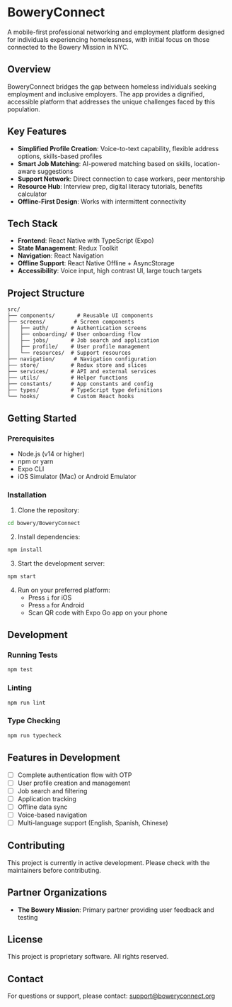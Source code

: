 # BoweryConnect

A mobile-first professional networking and employment platform designed for individuals experiencing homelessness, with initial focus on those connected to the Bowery Mission in NYC.

## Overview

BoweryConnect bridges the gap between homeless individuals seeking employment and inclusive employers. The app provides a dignified, accessible platform that addresses the unique challenges faced by this population.

## Key Features

- **Simplified Profile Creation**: Voice-to-text capability, flexible address options, skills-based profiles
- **Smart Job Matching**: AI-powered matching based on skills, location-aware suggestions
- **Support Network**: Direct connection to case workers, peer mentorship
- **Resource Hub**: Interview prep, digital literacy tutorials, benefits calculator
- **Offline-First Design**: Works with intermittent connectivity

## Tech Stack

- **Frontend**: React Native with TypeScript (Expo)
- **State Management**: Redux Toolkit
- **Navigation**: React Navigation
- **Offline Support**: React Native Offline + AsyncStorage
- **Accessibility**: Voice input, high contrast UI, large touch targets

## Project Structure

```
src/
├── components/       # Reusable UI components
├── screens/         # Screen components
│   ├── auth/       # Authentication screens
│   ├── onboarding/ # User onboarding flow
│   ├── jobs/       # Job search and application
│   ├── profile/    # User profile management
│   └── resources/  # Support resources
├── navigation/      # Navigation configuration
├── store/          # Redux store and slices
├── services/       # API and external services
├── utils/          # Helper functions
├── constants/      # App constants and config
├── types/          # TypeScript type definitions
└── hooks/          # Custom React hooks
```

## Getting Started

### Prerequisites

- Node.js (v14 or higher)
- npm or yarn
- Expo CLI
- iOS Simulator (Mac) or Android Emulator

### Installation

1. Clone the repository:
```bash
cd bowery/BoweryConnect
```

2. Install dependencies:
```bash
npm install
```

3. Start the development server:
```bash
npm start
```

4. Run on your preferred platform:
   - Press `i` for iOS
   - Press `a` for Android
   - Scan QR code with Expo Go app on your phone

## Development

### Running Tests
```bash
npm test
```

### Linting
```bash
npm run lint
```

### Type Checking
```bash
npm run typecheck
```

## Features in Development

- [ ] Complete authentication flow with OTP
- [ ] User profile creation and management
- [ ] Job search and filtering
- [ ] Application tracking
- [ ] Offline data sync
- [ ] Voice-based navigation
- [ ] Multi-language support (English, Spanish, Chinese)

## Contributing

This project is currently in active development. Please check with the maintainers before contributing.

## Partner Organizations

- **The Bowery Mission**: Primary partner providing user feedback and testing

## License

This project is proprietary software. All rights reserved.

## Contact

For questions or support, please contact: support@boweryconnect.org
